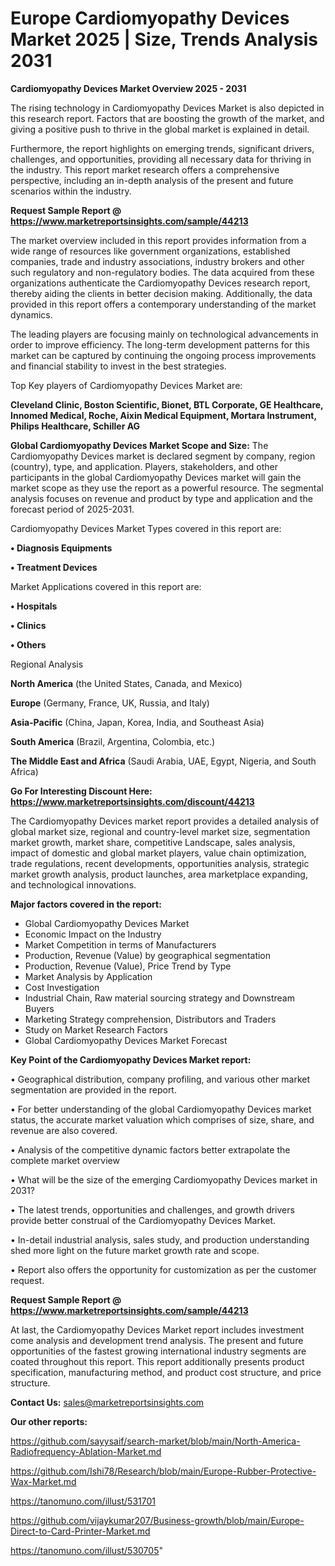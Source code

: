 # Europe Cardiomyopathy Devices Market 2025 | Size, Trends Analysis 2031

<Strong> Cardiomyopathy Devices Market Overview 2025 - 2031</strong>

The rising technology in Cardiomyopathy Devices Market is also depicted in this research report. Factors that are boosting the growth of the market, and giving a positive push to thrive in the global market is explained in detail.

Furthermore, the report highlights on emerging trends, significant drivers, challenges, and opportunities, providing all necessary data for thriving in the industry. This report market research offers a comprehensive perspective, including an in-depth analysis of the present and future scenarios within the industry.

<strong>Request Sample Report @ <a href=https://www.marketreportsinsights.com/sample/44213>https://www.marketreportsinsights.com/sample/44213</a></strong>

The market overview included in this report provides information from a wide range of resources like government organizations, established companies, trade and industry associations, industry brokers and other such regulatory and non-regulatory bodies. The data acquired from these organizations authenticate the Cardiomyopathy Devices research report, thereby aiding the clients in better decision making. Additionally, the data provided in this report offers a contemporary understanding of the market dynamics.

The leading players are focusing mainly on technological advancements in order to improve efficiency. The long-term development patterns for this market can be captured by continuing the ongoing process improvements and financial stability to invest in the best strategies.

Top Key players of Cardiomyopathy Devices Market are:

<strong>Cleveland Clinic, Boston Scientific, Bionet, BTL Corporate, GE Healthcare, Innomed Medical, Roche, Aixin Medical Equipment, Mortara Instrument, Philips Healthcare, Schiller AG</strong>

<strong><b>Global Cardiomyopathy Devices Market Scope and Size:</b></strong>
The Cardiomyopathy Devices market is declared segment by company, region (country), type, and application. Players, stakeholders, and other participants in the global Cardiomyopathy Devices market will gain the market scope as they use the report as a powerful resource. The segmental analysis focuses on revenue and product by type and application and the forecast period of 2025-2031.

Cardiomyopathy Devices Market Types covered in this report are:

<strong>•  Diagnosis Equipments

•  Treatment Devices</strong>

Market Applications covered in this report are:

<strong>•  Hospitals

•  Clinics

•  Others</strong> 

Regional Analysis

<strong>North America</strong> (the United States, Canada, and Mexico)

<strong>Europe</strong> (Germany, France, UK, Russia, and Italy)

<strong>Asia-Pacific</strong> (China, Japan, Korea, India, and Southeast Asia)

<strong>South America</strong> (Brazil, Argentina, Colombia, etc.)

<strong>The Middle East and Africa</strong> (Saudi Arabia, UAE, Egypt, Nigeria, and South Africa)

<strong>Go For Interesting Discount Here: <a href=https://www.marketreportsinsights.com/discount/44213>https://www.marketreportsinsights.com/discount/44213</a></strong>

The Cardiomyopathy Devices market report provides a detailed analysis of global market size, regional and country-level market size, segmentation market growth, market share, competitive Landscape, sales analysis, impact of domestic and global market players, value chain optimization, trade regulations, recent developments, opportunities analysis, strategic market growth analysis, product launches, area marketplace expanding, and technological innovations.

<strong><b>Major factors covered in the report:</b></strong>
<ul>
  <li>Global Cardiomyopathy Devices Market </li>
  <li>Economic Impact on the Industry</li>
  <li>Market Competition in terms of Manufacturers</li>
  <li>Production, Revenue (Value) by geographical segmentation</li>
  <li>Production, Revenue (Value), Price Trend by Type</li>
  <li>Market Analysis by Application</li>
  <li>Cost Investigation</li>
  <li>Industrial Chain, Raw material sourcing strategy and Downstream Buyers</li>
  <li>Marketing Strategy comprehension, Distributors and Traders</li>
  <li>Study on Market Research Factors</li>
  <li>Global Cardiomyopathy Devices Market Forecast</li>
</ul>

<strong><b>Key Point of the Cardiomyopathy Devices Market report:</b></strong>

• Geographical distribution, company profiling, and various other market segmentation are provided in the report.

• For better understanding of the global Cardiomyopathy Devices market status, the accurate market valuation which comprises of size, share, and revenue are also covered.

• Analysis of the competitive dynamic factors better extrapolate the complete market overview

• What will be the size of the emerging Cardiomyopathy Devices market in 2031?

• The latest trends, opportunities and challenges, and growth drivers provide better construal of the Cardiomyopathy Devices Market.

• In-detail industrial analysis, sales study, and production understanding shed more light on the future market growth rate and scope.

• Report also offers the opportunity for customization as per the customer request.

<strong>Request Sample Report @ <a href=https://www.marketreportsinsights.com/sample/44213>https://www.marketreportsinsights.com/sample/44213</a></strong>

At last, the Cardiomyopathy Devices Market report includes investment come analysis and development trend analysis. The present and future opportunities of the fastest growing international industry segments are coated throughout this report. This report additionally presents product specification, manufacturing method, and product cost structure, and price structure.

<strong>Contact Us:</strong>
sales@marketreportsinsights.com

<strong>Our other reports:</strong>

<a href=https://github.com/sayysaif/search-market/blob/main/North-America-Radiofrequency-Ablation-Market.md>https://github.com/sayysaif/search-market/blob/main/North-America-Radiofrequency-Ablation-Market.md</a>

<a href=https://github.com/Ishi78/Research/blob/main/Europe-Rubber-Protective-Wax-Market.md>https://github.com/Ishi78/Research/blob/main/Europe-Rubber-Protective-Wax-Market.md</a>

<a href=https://tanomuno.com/illust/531701>https://tanomuno.com/illust/531701</a>

<a href=https://github.com/vijaykumar207/Business-growth/blob/main/Europe-Direct-to-Card-Printer-Market.md>https://github.com/vijaykumar207/Business-growth/blob/main/Europe-Direct-to-Card-Printer-Market.md</a>

<a href=https://tanomuno.com/illust/530705>https://tanomuno.com/illust/530705</a>"
